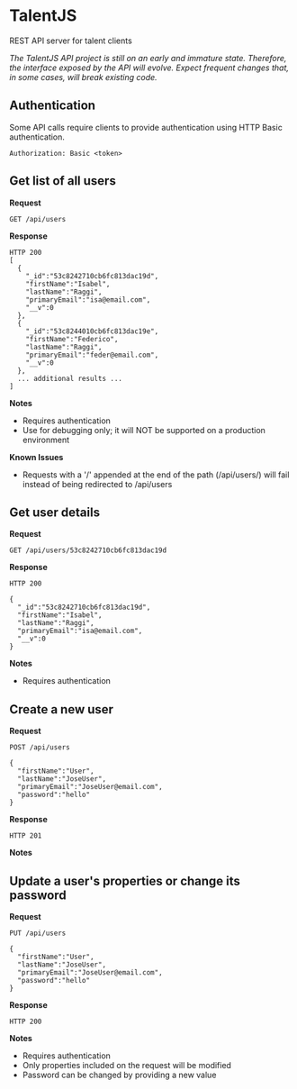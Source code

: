 # TalentJS
REST API server for talent clients

*The TalentJS API project is still on an early and immature state. Therefore, the interface 
exposed by the API will evolve. Expect frequent changes that, in some cases, will break existing code.*   

## Authentication
Some API calls require clients to provide authentication using HTTP Basic authentication.

    Authorization: Basic <token>

## Get list of all users
**Request**

    GET /api/users
    
**Response**

    HTTP 200
    [
      {
        "_id":"53c8242710cb6fc813dac19d",
        "firstName":"Isabel",
        "lastName":"Raggi",
        "primaryEmail":"isa@email.com",
        "__v":0
      },
      {
        "_id":"53c8244010cb6fc813dac19e",
        "firstName":"Federico",
        "lastName":"Raggi",
        "primaryEmail":"feder@email.com",
        "__v":0
      },
      ... additional results ...
    ]
    

**Notes**

- Requires authentication
- Use for debugging only; it will NOT be supported on a production environment

**Known Issues**

- Requests with a '/' appended at the end of the path (/api/users/) will fail instead of being redirected to /api/users  

## Get user details

**Request**

    GET /api/users/53c8242710cb6fc813dac19d
    
**Response**

    HTTP 200
    
    {
      "_id":"53c8242710cb6fc813dac19d",
      "firstName":"Isabel",
      "lastName":"Raggi",
      "primaryEmail":"isa@email.com",
      "__v":0
    }

**Notes**

- Requires authentication

## Create a new user
**Request**

    POST /api/users
    
    {
      "firstName":"User",
      "lastName":"JoseUser",
      "primaryEmail":"JoseUser@email.com",
      "password":"hello"
    }
    
**Response**

    HTTP 201

**Notes**

## Update a user's properties or change its password
**Request**

    PUT /api/users
    
    {
      "firstName":"User",
      "lastName":"JoseUser",
      "primaryEmail":"JoseUser@email.com",
      "password":"hello"
    }
    
**Response**

    HTTP 200

**Notes**

- Requires authentication
- Only properties included on the request will be modified
- Password can be changed by providing a new value


